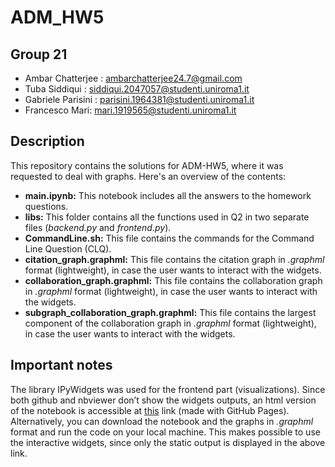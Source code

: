 # ADM_HW5

## Group 21
- Ambar Chatterjee : ambarchatterjee24.7@gmail.com
- Tuba Siddiqui : siddiqui.2047057@studenti.uniroma1.it
- Gabriele Parisini : parisini.1964381@studenti.uniroma1.it
- Francesco Mari: mari.1919565@studenti.uniroma1.it

## Description
This repository contains the solutions for ADM-HW5, where it was requested to deal with graphs. Here's an overview of the contents:

- **main.ipynb:** This notebook includes all the answers to the homework questions.
- **libs:** This folder contains all the functions used in Q2 in two separate files (*backend.py* and *frontend.py*).
- **CommandLine.sh:** This file contains the commands for the Command Line Question (CLQ).
- **citation_graph.graphml:** This file contains the citation graph in *.graphml* format (lightweight), in case the user wants to interact with the widgets.
- **collaboration_graph.graphml:** This file contains the collaboration graph in *.graphml* format (lightweight), in case the user wants to interact with the widgets.
- **subgraph_collaboration_graph.graphml:** This file contains the largest component of the collaboration graph in *.graphml* format (lightweight), in case the user wants to interact with the widgets.

## Important notes
The library IPyWidgets was used for the frontend part (visualizations). Since both github and nbviewer don’t show the widgets outputs, an html version of the notebook is accessible at [this](https://ambarchatterjee.github.io/ADM_HW5_Group21) link (made with GitHub Pages).  
Alternatively, you can download the notebook and the graphs in *.graphml* format and run the code on your local machine. This makes possible to use the interactive widgets, since only the static output is displayed in the above link.
